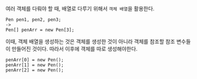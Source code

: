 여러 객체를 다뤄야 할 때, 배열로 다루기 위해서 `객체 배열`을 활용한다.

```
Pen pen1, pen2, pen3;
->
Pen[] penArr = new Pen[3];
```

이때, 객체 배열을 생성하는 것은 객체를 생성한 것이 아니라 객체를 참조할 참조 변수들이 만들어진 것이다.
따라서 이후에 객체를 따로 생성해야한다.

```
penArr[0] = new Pen();
penArr[1] = new Pen();
penArr[2] = new Pen();
```
